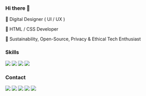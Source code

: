 ### Hi there 👋

🌳 Digital Designer ( UI / UX )

🌿 HTML / CSS Developer

🌱 Sustainability, Open-Source, Privacy & Ethical Tech Enthusiast


### Skills

[<img src ="https://img.shields.io/badge/HTML5-%2390D7FF.svg?&style=for-the-badge&logo=&logoColor=white%22">](#)
[<img src ="https://img.shields.io/badge/CSS3-%23faf0a3.svg?&style=for-the-badge&logo=&logoColor=white%22">](#)
[<img src ="https://img.shields.io/badge/UI Design-%23FAA381.svg?&style=for-the-badge&logo=&logoColor=white%22">](#)
[<img src ="https://img.shields.io/badge/UX Design-%23EA99A4.svg?&style=for-the-badge&logo=&logoColor=white%22">](#)


### Contact

[<img src ="https://img.shields.io/badge/website-%2374faa3.svg?&style=for-the-badge&logo=&logoColor=white%22">](https://besson.io/)
[<img src="https://img.shields.io/badge/linkedin-%230077B5.svg?&style=for-the-badge&logo=linkedin&logoColor=white" />](https://www.linkedin.com/in/cyrillebesson)
[<img src="https://img.shields.io/badge/mastodon-%#595aff.svg?&style=for-the-badge&logo=mastodon&logoColor=white" />](https://tooting.ch/@cyrillebesson) 
[<img src="https://img.shields.io/badge/twitter-%231DA1F2.svg?&style=for-the-badge&logo=twitter&logoColor=white" />](https://twitter.com/cyrillebesson) 
[<img src = "https://img.shields.io/badge/buymeacoffee-%23ffdd00.svg?&style=for-the-badge&logo=coffeescript&logoColor=black">](https://www.buymeacoffee.com/cyrillebesson)

